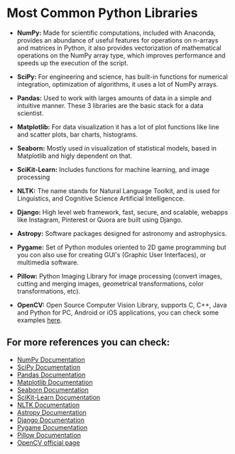 # Most Common Python Libraries

* **NumPy:** Made for scientific computations, included with Anaconda, provides an abundance of useful features for operations on n-arrays and matrices in Python, it also provides vectorization of mathematical operations on the NumPy array type, which improves performance and speeds up the execution of the script.

* **SciPy:** For engineering and science, has built-in functions for numerical integration, optimization of algorithms, it uses a lot of NumPy arrays.

* **Pandas:** Used to work with larges amounts of data in a simple and intuitive manner. These 3 libraries are the basic stack for a data scientist.

* **Matplotlib:** For data visualization it has a lot of plot functions like line and scatter plots, bar charts, histograms.

* **Seaborn:** Mostly used in visualization of statistical models, based in Matplotlib and higly dependent on that.

* **SciKit-Learn:** Includes functions for machine learning, and image processing

* **NLTK:** The name stands for Natural Language Toolkit, and is used for Linguistics, and Cognitive Science Artificial Intelligencce.

* **Django:** High level web framework, fast, secure, and scalable, webapps like Instagram, Pinterest or Quora are built using Django.

* **Astropy:** Software packages designed for astronomy and astrophysics.

* **Pygame:** Set of Python modules oriented to 2D game programming but you con also use for creating GUI's (Graphic User Interfaces), or multimedia software.

* **Pillow:** Python Imaging Library for image processing (convert images, cutting and merging images, geometrical transformations, color transformations, etc).

* **OpenCV:** Open Source Computer Vision Library, supports C, C++, Java and Python for PC, Android or iOS applications, you can check some examples [here](https://github.com/totovr/OpenCV).
## For more references you can check:

* [NumPy Documentation](https://docs.scipy.org/doc/numpy/reference/)
* [SciPy Documentation](https://docs.scipy.org/doc/)
* [Pandas Documentation](http://pandas.pydata.org/pandas-docs/stable/)
* [Matplotlib Documentation](https://matplotlib.org/contents.html#)
* [Seaborn Documentation](https://seaborn.pydata.org/)
* [SciKit-Learn Documentation](http://scikit-learn.org/stable/documentation.html)
* [NLTK Documentation](http://www.nltk.org/#)
* [Astropy Documentation](http://docs.astropy.org/en/stable/)
* [Django Documentation](https://docs.djangoproject.com/en/2.0/)
* [Pygame Documentation](https://www.pygame.org/docs/)
* [Pillow Documentation](http://pillow.readthedocs.io/en/4.3.x/)
* [OpenCV official page](https://opencv.org/)
